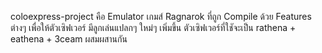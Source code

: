 coloexpress-project คือ Emulator เกมส์ Ragnarok ที่ถูก Compile ด้วย Features ต่างๆ เพื่อให้ตัวเซิฟเวอร์ มีลูกเล่นแปลกๆ ใหม่ๆ เพิ่มขึ้น ตัวเซิฟเวอร์ที่ใชัจะเป็น rathena + eathena + 3ceam ผสมผสานกัน
